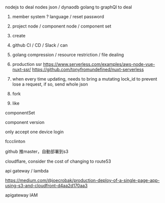 nodejs to deal nodes json / dynaodb
golang to graphQl to deal
1. member system ? language / reset password
2. project node / component node / component set
3. create  
4. github CI / CD / Slack / can 
5. golang compression / resource restriction / file dealing
6. production ssr
https://www.serverless.com/examples/aws-node-vue-nuxt-ssr/
https://github.com/tonyfromundefined/nuxt-serverless


1. when every time updating, needs to bring a mutating lock_id to prevent lose a request, if so, send whole json 
2. fork
3. like


componentSet

component version

only accept one device login 


fccclinton



github 推master，自動部署到s3

cloudflare, consider the cost of changing to route53

api gateway / lambda  

https://medium.com/@joecrobak/production-deploy-of-a-single-page-app-using-s3-and-cloudfront-d4aa2d170aa3

apigateway IAM
